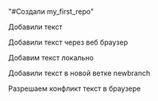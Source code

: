 "#Создали my_first_repo" 

Добавили текст

Добавили текст через веб браузер 

Добавим текст локально

Добавили текст в новой ветке newbranch

Разрешаем конфликт текст в браузере

